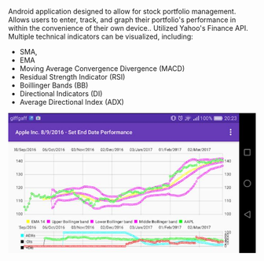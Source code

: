 Android application designed to allow for stock portfolio management. Allows users to enter, track, and graph their portfolio's performance in within the convenience of their own device.. Utilized Yahoo's Finance API. Multiple technical indicators can be visualized, including:
* SMA, 
* EMA
* Moving Average Convergence Divergence (MACD)
* Residual Strength Indicator (RSI)
* Boillinger Bands (BB)
* Directional Indicators (DI)
* Average Directional Index (ADX)

![alt text](https://github.com/EXJUSTICE/Investr/blob/master/Capture.JPG)
